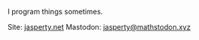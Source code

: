 I program things sometimes.

Site: <a href="https://jasperty.net/">jasperty.net</a>
Mastodon: <a rel="me" href="https://mathstodon.xyz/@jasperty">jasperty@mathstodon.xyz</a>

<!--
**Jasper-Ty/Jasper-Ty** is a ✨ _special_ ✨ repository because its `README.md` (this file) appears on your GitHub profile.

Here are some ideas to get you started:

- 🔭 I’m currently working on ...
- 🌱 I’m currently learning ...
- 👯 I’m looking to collaborate on ...
- 🤔 I’m looking for help with ...
- 💬 Ask me about ...
- 📫 How to reach me: ...
- 😄 Pronouns: ...
- ⚡ Fun fact: ...
-->
